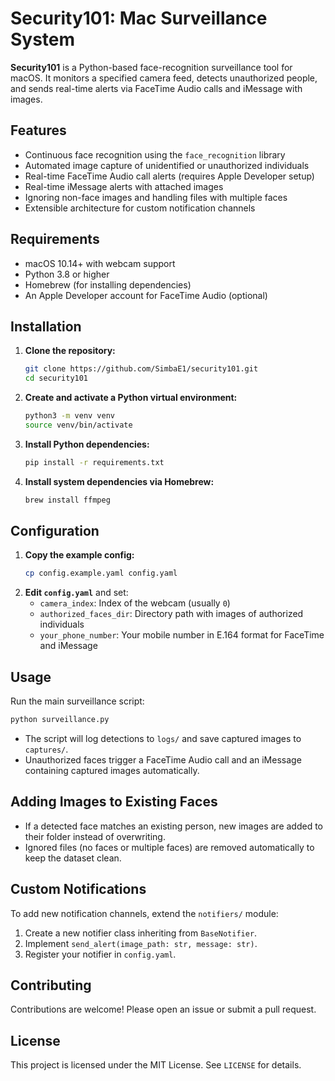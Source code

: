 # Security101: Mac Surveillance System

**Security101** is a Python-based face-recognition surveillance tool for macOS. It monitors a specified camera feed, detects unauthorized people, and sends real-time alerts via FaceTime Audio calls and iMessage with images.

## Features
- Continuous face recognition using the `face_recognition` library
- Automated image capture of unidentified or unauthorized individuals
- Real-time FaceTime Audio call alerts (requires Apple Developer setup)
- Real-time iMessage alerts with attached images
- Ignoring non-face images and handling files with multiple faces
- Extensible architecture for custom notification channels

## Requirements
- macOS 10.14+ with webcam support
- Python 3.8 or higher
- Homebrew (for installing dependencies)
- An Apple Developer account for FaceTime Audio (optional)

## Installation

1. **Clone the repository:**
   ```bash
   git clone https://github.com/SimbaE1/security101.git
   cd security101
   ```
2. **Create and activate a Python virtual environment:**
   ```bash
   python3 -m venv venv
   source venv/bin/activate
   ```
3. **Install Python dependencies:**
   ```bash
   pip install -r requirements.txt
   ```
4. **Install system dependencies via Homebrew:**
   ```bash
   brew install ffmpeg
   ```

## Configuration

1. **Copy the example config:**
   ```bash
   cp config.example.yaml config.yaml
   ```
2. **Edit `config.yaml`** and set:
   - `camera_index`: Index of the webcam (usually `0`)
   - `authorized_faces_dir`: Directory path with images of authorized individuals
   - `your_phone_number`: Your mobile number in E.164 format for FaceTime and iMessage

## Usage

Run the main surveillance script:
```bash
python surveillance.py
```
- The script will log detections to `logs/` and save captured images to `captures/`.
- Unauthorized faces trigger a FaceTime Audio call and an iMessage containing captured images automatically.

## Adding Images to Existing Faces
- If a detected face matches an existing person, new images are added to their folder instead of overwriting.
- Ignored files (no faces or multiple faces) are removed automatically to keep the dataset clean.

## Custom Notifications

To add new notification channels, extend the `notifiers/` module:
1. Create a new notifier class inheriting from `BaseNotifier`.
2. Implement `send_alert(image_path: str, message: str)`.
3. Register your notifier in `config.yaml`.

## Contributing

Contributions are welcome! Please open an issue or submit a pull request.

## License

This project is licensed under the MIT License. See `LICENSE` for details.
